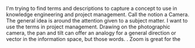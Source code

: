 I'm trying to find terms and descriptions to capture a concept to use in knowledge engineering and project management. Call the notion a Camera. The general idea is around the attention given to a subject matter. I want to use the terms in project management. Drawing on the photographic camera, the pan and tilt can offer an analogy for a general direction or vector in the information space, but those words. . Zoom is great for the